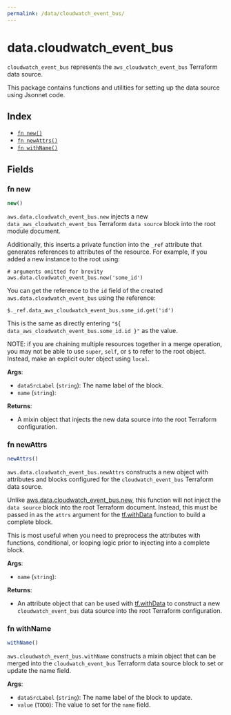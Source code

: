 ```yaml
---
permalink: /data/cloudwatch_event_bus/
---
```


# data.cloudwatch_event_bus

`cloudwatch_event_bus` represents the `aws_cloudwatch_event_bus` Terraform data source.



This package contains functions and utilities for setting up the data source using Jsonnet code.


## Index

* [`fn new()`](#fn-new)
* [`fn newAttrs()`](#fn-newattrs)
* [`fn withName()`](#fn-withname)

## Fields

### fn new

```ts
new()
```


`aws.data.cloudwatch_event_bus.new` injects a new `data_aws_cloudwatch_event_bus` Terraform `data source`
block into the root module document.

Additionally, this inserts a private function into the `_ref` attribute that generates references to attributes of the
resource. For example, if you added a new instance to the root using:

    # arguments omitted for brevity
    aws.data.cloudwatch_event_bus.new('some_id')

You can get the reference to the `id` field of the created `aws.data.cloudwatch_event_bus` using the reference:

    $._ref.data_aws_cloudwatch_event_bus.some_id.get('id')

This is the same as directly entering `"${ data_aws_cloudwatch_event_bus.some_id.id }"` as the value.

NOTE: if you are chaining multiple resources together in a merge operation, you may not be able to use `super`, `self`,
or `$` to refer to the root object. Instead, make an explicit outer object using `local`.

**Args**:
  - `dataSrcLabel` (`string`): The name label of the block.
  - `name` (`string`): 

**Returns**:
- A mixin object that injects the new data source into the root Terraform configuration.


### fn newAttrs

```ts
newAttrs()
```


`aws.data.cloudwatch_event_bus.newAttrs` constructs a new object with attributes and blocks configured for the `cloudwatch_event_bus`
Terraform data source.

Unlike [aws.data.cloudwatch_event_bus.new](#fn-cloudwatcheventbusnew), this function will not inject the `data source`
block into the root Terraform document. Instead, this must be passed in as the `attrs` argument for the
[tf.withData](https://github.com/tf-libsonnet/core/tree/main/docs#fn-withdata) function to build a complete block.

This is most useful when you need to preprocess the attributes with functions, conditional, or looping logic prior to
injecting into a complete block.

**Args**:
  - `name` (`string`): 

**Returns**:
  - An attribute object that can be used with [tf.withData](https://github.com/tf-libsonnet/core/tree/main/docs#fn-withdata) to construct a new `cloudwatch_event_bus` data source into the root Terraform configuration.


### fn withName

```ts
withName()
```

`aws.cloudwatch_event_bus.withName` constructs a mixin object that can be merged into the `cloudwatch_event_bus`
Terraform data source block to set or update the name field.



**Args**:
  - `dataSrcLabel` (`string`): The name label of the block to update.
  - `value` (`TODO`): The value to set for the `name` field.

